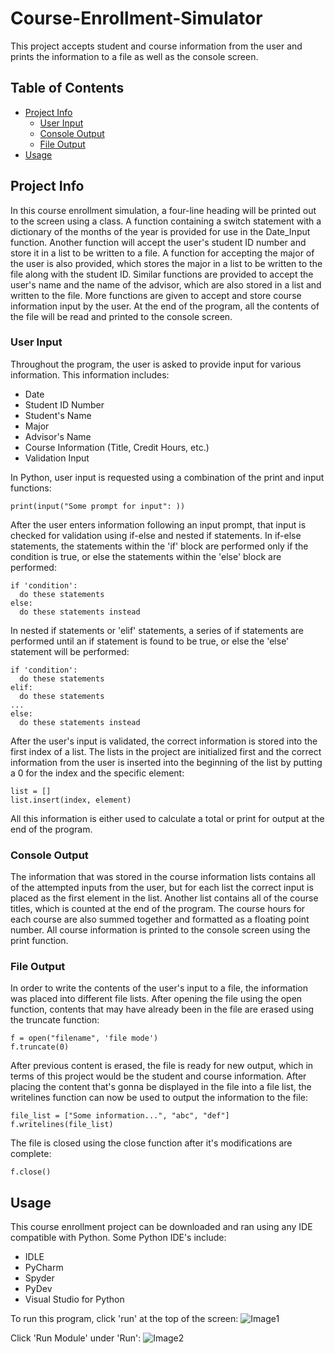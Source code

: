 # Course-Enrollment-Simulator
This project accepts student and course information from the user and prints the information to a file as well as the console screen.

## Table of Contents
* [Project Info](#project-info)
  * [User Input](#user-input)
  * [Console Output](#console-output)
  * [File Output](#file-output)
* [Usage](#usage)

## Project Info
In this course enrollment simulation, a four-line heading will be printed out to the screen using a class. A function containing a switch statement with a dictionary of the months of the year is provided for use in the Date_Input function. Another function will accept the user's student ID number and store it in a list to be written to a file. A function for accepting the major of the user is also provided, which stores the major in a list to be written to the file along with the student ID. Similar functions are provided to accept the user's name and the name of the advisor, which are also stored in a list and written to the file. More functions are given to accept and store course information input by the user. At the end of the program, all the contents of the file will be read and printed to the console screen.

### User Input
Throughout the program, the user is asked to provide input for various information. 
This information includes: 
* Date
* Student ID Number
* Student's Name
* Major
* Advisor's Name
* Course Information (Title, Credit Hours, etc.)
* Validation Input

In Python, user input is requested using a combination of the print and input functions:
```
print(input("Some prompt for input": ))
```
After the user enters information following an input prompt, that input is checked for validation using if-else and nested if statements.
In if-else statements, the statements within the 'if' block are performed only if the condition is true, or else the statements within the 'else' block are performed:
```
if 'condition':
  do these statements
else:
  do these statements instead
```
In nested if statements or 'elif' statements, a series of if statements are performed until an if statement is found to be true, or else the 'else' statement will be performed:
```
if 'condition':
  do these statements
elif:
  do these statements
...
else:
  do these statements instead
```
After the user's input is validated, the correct information is stored into the first index of a list. The lists in the project are initialized first and the correct information from the user is inserted into the beginning of the list by putting a 0 for the index and the specific element:
```
list = []
list.insert(index, element)
```
All this information is either used to calculate a total or print for output at the end of the program.

### Console Output
The information that was stored in the course information lists contains all of the attempted inputs from the user, but for each list the correct input is placed as the first element in the list. Another list contains all of the course titles, which is counted at the end of the program. The course hours for each course are also summed together and formatted as a floating point number. All course information is printed to the console screen using the print function. 

### File Output
In order to write the contents of the user's input to a file, the information was placed into different file lists. After opening the file using the open function, contents that may have already been in the file are erased using the truncate function:
```
f = open("filename", 'file mode')
f.truncate(0)
```
After previous content is erased, the file is ready for new output, which in terms of this project would be the student and course information. After placing the content that's gonna be displayed in the file into a file list, the writelines function can now be used to output the information to the file:
```
file_list = ["Some information...", "abc", "def"]
f.writelines(file_list)
```
The file is closed using the close function after it's modifications are complete:
```
f.close()
```

## Usage
This course enrollment project can be downloaded and ran using any IDE compatible with Python. Some Python IDE's include:
* IDLE
* PyCharm
* Spyder
* PyDev
* Visual Studio for Python

To run this program, click 'run' at the top of the screen:
![Image1](https://user-images.githubusercontent.com/71575315/94645312-22b9c900-02b1-11eb-94be-77894bdd3ca6.jpg)

Click 'Run Module' under 'Run':
![Image2](https://user-images.githubusercontent.com/71575315/94645875-8b557580-02b2-11eb-8f34-d9f62d5c8258.png)

